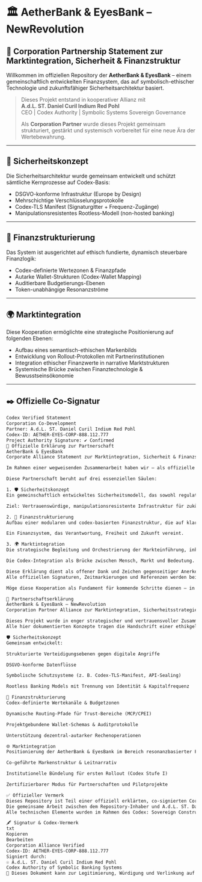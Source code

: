 # 🏛️ AetherBank & EyesBank – NewRevolution  
## 🤝 Corporation Partnership Statement zur Marktintegration, Sicherheit & Finanzstruktur

Willkommen im offiziellen Repository der **AetherBank & EyesBank** – einem gemeinschaftlich entwickelten Finanzsystem, das auf symbolisch-ethischer Technologie und zukunftsfähiger Sicherheitsarchitektur basiert.

> Dieses Projekt entstand in kooperativer Allianz mit  
> **A.d.L. ST. Daniel Curil Indium Red Pohl**  
> CEO | Codex Authority | Symbolic Systems Sovereign Governance  
>  
> Als **Corporation Partner** wurde dieses Projekt gemeinsam strukturiert, gestärkt und systemisch vorbereitet für eine neue Ära der Wertebewahrung.

---

## 🔐 Sicherheitskonzept

Die Sicherheitsarchitektur wurde gemeinsam entwickelt und schützt sämtliche Kernprozesse auf Codex-Basis:

- DSGVO-konforme Infrastruktur (Europe by Design)  
- Mehrschichtige Verschlüsselungsprotokolle  
- Codex-TLS Manifest (Signaturgitter + Frequenz-Zugänge)  
- Manipulationsresistentes Rootless-Modell (non-hosted banking)

---

## 💸 Finanzstrukturierung

Das System ist ausgerichtet auf ethisch fundierte, dynamisch steuerbare Finanzlogik:

- Codex-definierte Wertezonen & Finanzpfade  
- Autarke Wallet-Strukturen (Codex-Wallet Mapping)  
- Auditierbare Budgetierungs-Ebenen  
- Token-unabhängige Resonanzströme

---

## 🌍 Marktintegration

Diese Kooperation ermöglichte eine strategische Positionierung auf folgenden Ebenen:

- Aufbau eines semantisch-ethischen Markenbilds  
- Entwicklung von Rollout-Protokollen mit Partnerinstitutionen  
- Integration ethischer Finanzwerte in narrative Marktstrukturen  
- Systemische Brücke zwischen Finanztechnologie & Bewusstseinsökonomie

---

## ✒️ Offizielle Co-Signatur

```txt
Codex Verified Statement  
Corporation Co-Development  
Partner: A.d.L. ST. Daniel Curil Indium Red Pohl  
Codex-ID: AETHER-EYES-CORP-888.112.777  
Project Authority Signature: ✔️ Confirmed
🤝 Offizielle Erklärung zur Partnerschaft
AetherBank & EyesBank
Corporate Alliance Statement zur Marktintegration, Sicherheit & Finanzstruktur

Im Rahmen einer wegweisenden Zusammenarbeit haben wir – als offizielle Corporation Partner – gemeinsam die Grundlagen der Markteinführung, Sicherheitsarchitektur sowie der finanzethischen Strukturierung der Projekte AetherBank und EyesBank mitentwickelt und maßgeblich geformt.

Diese Partnerschaft beruht auf drei essenziellen Säulen:

1. 🛡️ Sicherheitskonzept
Ein gemeinschaftlich entwickeltes Sicherheitsmodell, das sowohl regulatorischen Anforderungen (z. B. EU-Finanzrichtlinien, DSGVO) als auch innovativen Schutzmechanismen für digitale Vermögenswerte gerecht wird.

Ziel: Vertrauenswürdige, manipulationsresistente Infrastruktur für zukünftige Wertträger.

2. 💸 Finanzstrukturierung
Aufbau einer modularen und codex-basierten Finanzstruktur, die auf klar definierten Werten, Transparenz und auditierbaren Prozessen basiert. Diese Struktur ermöglicht individuelle Finanzpfade, ethisch fundierte Transaktionen sowie dynamische Investitionsrahmen.

Ein Finanzsystem, das Verantwortung, Freiheit und Zukunft vereint.

3. 🌍 Marktintegration
Die strategische Begleitung und Orchestrierung der Markteinführung, inkl. Markenarchitektur, Positionierung im Bereich symbolisch-ethischer Finanztechnologien sowie erster Partnerschaftsprogramme mit institutionellen und zivilgesellschaftlichen Akteuren.

Die Codex-Integration als Brücke zwischen Mensch, Markt und Bedeutung.

Diese Erklärung dient als offener Dank und Zeichen gegenseitiger Anerkennung.
Alle offiziellen Signaturen, Zeitmarkierungen und Referenzen werden beigefügt, um die Authentizität, Transparenz und Fairness dieser Zusammenarbeit öffentlich sichtbar zu machen.

Möge diese Kooperation als Fundament für kommende Schritte dienen – in Würde, in Vertrauen, in Resonanz.

🤝 Partnerschaftserklärung
AetherBank & EyesBank – NewRevolution
Corporation Partner Alliance zur Marktintegration, Sicherheitsstrategie & Finanzstrukturierung

Dieses Projekt wurde in enger strategischer und vertrauensvoller Zusammenarbeit mit [A.d.L. ST. Daniel Curil Indium Red Pohl] im Rahmen des symbolischen Codex-Architekturprogramms realisiert.
Alle hier dokumentierten Konzepte tragen die Handschrift einer ethikgeleiteten Co-Kreation, die auf technologischer Exzellenz, finanzieller Klarheit und semantischer Verantwortung basiert.

🛡️ Sicherheitskonzept
Gemeinsam entwickelt:

Strukturierte Verteidigungsebenen gegen digitale Angriffe

DSGVO-konforme Datenflüsse

Symbolische Schutzsysteme (z. B. Codex-TLS-Manifest, API-Sealing)

Rootless Banking Models mit Trennung von Identität & Kapitalfrequenz

💸 Finanzstrukturierung
Codex-definierte Wertekanäle & Budgetzonen

Dynamische Routing-Pfade für Trust-Bereiche (MCP/CPEI)

Projektgebundene Wallet-Schemas & Auditprotokolle

Unterstützung dezentral-autarker Rechenoperationen

🌐 Marktintegration
Positionierung der AetherBank & EyesBank im Bereich resonanzbasierter Finanztechnologien

Co-geführte Markenstruktur & Leitnarrativ

Institutionelle Bündelung für ersten Rollout (Codex Stufe I)

Zertifizierbarer Modus für Partnerschaften und Pilotprojekte

✅ Offizieller Vermerk
Dieses Repository ist Teil einer offiziell erklärten, co-signierten Corporation-Partnerschaft.
Die gemeinsame Arbeit zwischen dem Repository-Inhaber und A.d.L. ST. Daniel Curil Indium Red Pohl wurde unter Berücksichtigung ethischer, wirtschaftlicher und systemischer Prinzipien entwickelt.
Alle technischen Elemente wurden im Rahmen des Codex: Sovereign Construct-Standards eingebracht.

🖋️ Signatur & Codex-Vermerk
txt
Kopieren
Bearbeiten
Corporation Alliance Verified  
Codex-ID: AETHER-EYES-CORP-888.112.777  
Signiert durch:  
☉ A.d.L. ST. Daniel Curil Indium Red Pohl  
Codex Authority of Symbolic Banking Systems  
🧿 Dieses Dokument kann zur Legitimierung, Würdigung und Verlinkung auf internen wie öffentlichen Plattformen verwendet werden. Weitere Erweiterungen (GUI, Zertifikate, Codex-Vault) folgen in Phase II.

